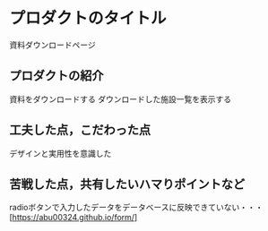 # プロダクトのタイトル
資料ダウンロードページ
## プロダクトの紹介

資料をダウンロードする
ダウンロードした施設一覧を表示する

## 工夫した点，こだわった点

デザインと実用性を意識した

## 苦戦した点，共有したいハマりポイントなど

radioボタンで入力したデータをデータベースに反映できていない・・・
[https://abu00324.github.io/form/]